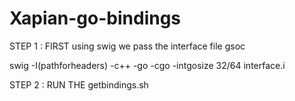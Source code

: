 # Xapian-go-bindings

STEP 1 :
  FIRST using swig we pass the interface file gsoc 
  
  swig -I(pathforheaders) -c++ -go -cgo -intgosize 32/64 interface.i
  
STEP 2 :
  RUN THE getbindings.sh 

  
